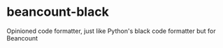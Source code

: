 # beancount-black
Opinioned code formatter, just like Python's black code formatter but for Beancount
